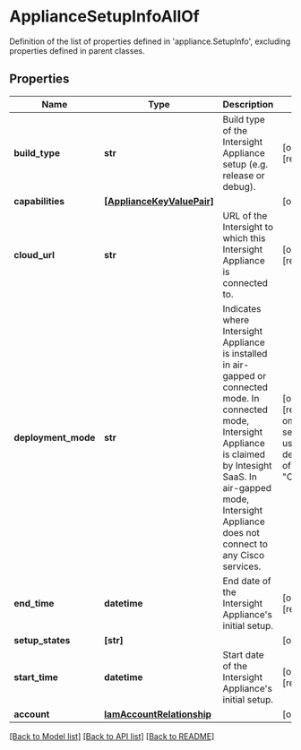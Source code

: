 # ApplianceSetupInfoAllOf

Definition of the list of properties defined in 'appliance.SetupInfo', excluding properties defined in parent classes.
## Properties
Name | Type | Description | Notes
------------ | ------------- | ------------- | -------------
**build_type** | **str** | Build type of the Intersight Appliance setup (e.g. release or debug). | [optional] [readonly] 
**capabilities** | [**[ApplianceKeyValuePair]**](ApplianceKeyValuePair.md) |  | [optional] 
**cloud_url** | **str** | URL of the Intersight to which this Intersight Appliance is connected to. | [optional] [readonly] 
**deployment_mode** | **str** | Indicates where Intersight Appliance is installed in air-gapped or connected mode. In connected mode, Intersight Appliance is claimed by Intesight SaaS. In air-gapped mode, Intersight Appliance does not connect to any Cisco services. | [optional] [readonly]  if omitted the server will use the default value of "Connected"
**end_time** | **datetime** | End date of the Intersight Appliance&#39;s initial setup. | [optional] [readonly] 
**setup_states** | **[str]** |  | [optional] 
**start_time** | **datetime** | Start date of the Intersight Appliance&#39;s initial setup. | [optional] [readonly] 
**account** | [**IamAccountRelationship**](IamAccountRelationship.md) |  | [optional] 

[[Back to Model list]](../README.md#documentation-for-models) [[Back to API list]](../README.md#documentation-for-api-endpoints) [[Back to README]](../README.md)


